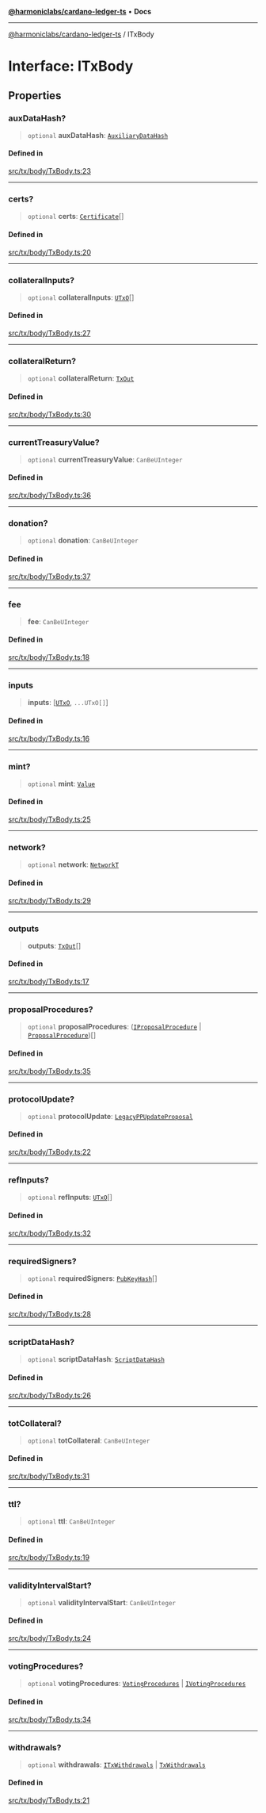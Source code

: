 [**@harmoniclabs/cardano-ledger-ts**](../README.md) • **Docs**

***

[@harmoniclabs/cardano-ledger-ts](../globals.md) / ITxBody

# Interface: ITxBody

## Properties

### auxDataHash?

> `optional` **auxDataHash**: [`AuxiliaryDataHash`](../classes/AuxiliaryDataHash.md)

#### Defined in

[src/tx/body/TxBody.ts:23](https://github.com/HarmonicLabs/cardano-ledger-ts/blob/94dd590ffe94133126b0d8d49920fc7b002e1975/src/tx/body/TxBody.ts#L23)

***

### certs?

> `optional` **certs**: [`Certificate`](../type-aliases/Certificate.md)[]

#### Defined in

[src/tx/body/TxBody.ts:20](https://github.com/HarmonicLabs/cardano-ledger-ts/blob/94dd590ffe94133126b0d8d49920fc7b002e1975/src/tx/body/TxBody.ts#L20)

***

### collateralInputs?

> `optional` **collateralInputs**: [`UTxO`](../classes/UTxO.md)[]

#### Defined in

[src/tx/body/TxBody.ts:27](https://github.com/HarmonicLabs/cardano-ledger-ts/blob/94dd590ffe94133126b0d8d49920fc7b002e1975/src/tx/body/TxBody.ts#L27)

***

### collateralReturn?

> `optional` **collateralReturn**: [`TxOut`](../classes/TxOut.md)

#### Defined in

[src/tx/body/TxBody.ts:30](https://github.com/HarmonicLabs/cardano-ledger-ts/blob/94dd590ffe94133126b0d8d49920fc7b002e1975/src/tx/body/TxBody.ts#L30)

***

### currentTreasuryValue?

> `optional` **currentTreasuryValue**: `CanBeUInteger`

#### Defined in

[src/tx/body/TxBody.ts:36](https://github.com/HarmonicLabs/cardano-ledger-ts/blob/94dd590ffe94133126b0d8d49920fc7b002e1975/src/tx/body/TxBody.ts#L36)

***

### donation?

> `optional` **donation**: `CanBeUInteger`

#### Defined in

[src/tx/body/TxBody.ts:37](https://github.com/HarmonicLabs/cardano-ledger-ts/blob/94dd590ffe94133126b0d8d49920fc7b002e1975/src/tx/body/TxBody.ts#L37)

***

### fee

> **fee**: `CanBeUInteger`

#### Defined in

[src/tx/body/TxBody.ts:18](https://github.com/HarmonicLabs/cardano-ledger-ts/blob/94dd590ffe94133126b0d8d49920fc7b002e1975/src/tx/body/TxBody.ts#L18)

***

### inputs

> **inputs**: [[`UTxO`](../classes/UTxO.md), `...UTxO[]`]

#### Defined in

[src/tx/body/TxBody.ts:16](https://github.com/HarmonicLabs/cardano-ledger-ts/blob/94dd590ffe94133126b0d8d49920fc7b002e1975/src/tx/body/TxBody.ts#L16)

***

### mint?

> `optional` **mint**: [`Value`](../classes/Value.md)

#### Defined in

[src/tx/body/TxBody.ts:25](https://github.com/HarmonicLabs/cardano-ledger-ts/blob/94dd590ffe94133126b0d8d49920fc7b002e1975/src/tx/body/TxBody.ts#L25)

***

### network?

> `optional` **network**: [`NetworkT`](../type-aliases/NetworkT.md)

#### Defined in

[src/tx/body/TxBody.ts:29](https://github.com/HarmonicLabs/cardano-ledger-ts/blob/94dd590ffe94133126b0d8d49920fc7b002e1975/src/tx/body/TxBody.ts#L29)

***

### outputs

> **outputs**: [`TxOut`](../classes/TxOut.md)[]

#### Defined in

[src/tx/body/TxBody.ts:17](https://github.com/HarmonicLabs/cardano-ledger-ts/blob/94dd590ffe94133126b0d8d49920fc7b002e1975/src/tx/body/TxBody.ts#L17)

***

### proposalProcedures?

> `optional` **proposalProcedures**: ([`IProposalProcedure`](IProposalProcedure.md) \| [`ProposalProcedure`](../classes/ProposalProcedure.md))[]

#### Defined in

[src/tx/body/TxBody.ts:35](https://github.com/HarmonicLabs/cardano-ledger-ts/blob/94dd590ffe94133126b0d8d49920fc7b002e1975/src/tx/body/TxBody.ts#L35)

***

### protocolUpdate?

> `optional` **protocolUpdate**: [`LegacyPPUpdateProposal`](../type-aliases/LegacyPPUpdateProposal.md)

#### Defined in

[src/tx/body/TxBody.ts:22](https://github.com/HarmonicLabs/cardano-ledger-ts/blob/94dd590ffe94133126b0d8d49920fc7b002e1975/src/tx/body/TxBody.ts#L22)

***

### refInputs?

> `optional` **refInputs**: [`UTxO`](../classes/UTxO.md)[]

#### Defined in

[src/tx/body/TxBody.ts:32](https://github.com/HarmonicLabs/cardano-ledger-ts/blob/94dd590ffe94133126b0d8d49920fc7b002e1975/src/tx/body/TxBody.ts#L32)

***

### requiredSigners?

> `optional` **requiredSigners**: [`PubKeyHash`](../classes/PubKeyHash.md)[]

#### Defined in

[src/tx/body/TxBody.ts:28](https://github.com/HarmonicLabs/cardano-ledger-ts/blob/94dd590ffe94133126b0d8d49920fc7b002e1975/src/tx/body/TxBody.ts#L28)

***

### scriptDataHash?

> `optional` **scriptDataHash**: [`ScriptDataHash`](../classes/ScriptDataHash.md)

#### Defined in

[src/tx/body/TxBody.ts:26](https://github.com/HarmonicLabs/cardano-ledger-ts/blob/94dd590ffe94133126b0d8d49920fc7b002e1975/src/tx/body/TxBody.ts#L26)

***

### totCollateral?

> `optional` **totCollateral**: `CanBeUInteger`

#### Defined in

[src/tx/body/TxBody.ts:31](https://github.com/HarmonicLabs/cardano-ledger-ts/blob/94dd590ffe94133126b0d8d49920fc7b002e1975/src/tx/body/TxBody.ts#L31)

***

### ttl?

> `optional` **ttl**: `CanBeUInteger`

#### Defined in

[src/tx/body/TxBody.ts:19](https://github.com/HarmonicLabs/cardano-ledger-ts/blob/94dd590ffe94133126b0d8d49920fc7b002e1975/src/tx/body/TxBody.ts#L19)

***

### validityIntervalStart?

> `optional` **validityIntervalStart**: `CanBeUInteger`

#### Defined in

[src/tx/body/TxBody.ts:24](https://github.com/HarmonicLabs/cardano-ledger-ts/blob/94dd590ffe94133126b0d8d49920fc7b002e1975/src/tx/body/TxBody.ts#L24)

***

### votingProcedures?

> `optional` **votingProcedures**: [`VotingProcedures`](../classes/VotingProcedures.md) \| [`IVotingProcedures`](../type-aliases/IVotingProcedures.md)

#### Defined in

[src/tx/body/TxBody.ts:34](https://github.com/HarmonicLabs/cardano-ledger-ts/blob/94dd590ffe94133126b0d8d49920fc7b002e1975/src/tx/body/TxBody.ts#L34)

***

### withdrawals?

> `optional` **withdrawals**: [`ITxWithdrawals`](../type-aliases/ITxWithdrawals.md) \| [`TxWithdrawals`](../classes/TxWithdrawals.md)

#### Defined in

[src/tx/body/TxBody.ts:21](https://github.com/HarmonicLabs/cardano-ledger-ts/blob/94dd590ffe94133126b0d8d49920fc7b002e1975/src/tx/body/TxBody.ts#L21)
